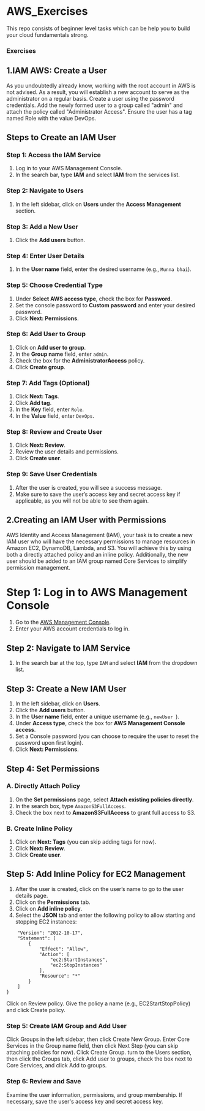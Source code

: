 # AWS_Exercises
This repo consists of beginner level tasks which can be help you to build your cloud fundamentals strong. 

### Exercises

## 1.IAM AWS: Create a User
As you undoubtedly already know, working with the root account in AWS is not advised. As a result, you will establish a new account to serve as the administrator on a regular basis.
Create a user using the password credentials.
Add the newly formed user to a group called "admin" and attach the policy called "Administrator Access".
Ensure the user has a tag named Role with the value DevOps.

## Steps to Create an IAM User

### Step 1: Access the IAM Service
1. Log in to your AWS Management Console.
2. In the search bar, type **IAM** and select **IAM** from the services list.

### Step 2: Navigate to Users
1. In the left sidebar, click on **Users** under the **Access Management** section.

### Step 3: Add a New User
1. Click the **Add users** button.

### Step 4: Enter User Details
1. In the **User  name** field, enter the desired username (e.g., `Munna bhai`).

### Step 5: Choose Credential Type
1. Under **Select AWS access type**, check the box for **Password**.
2. Set the console password to **Custom password** and enter your desired password.
3. Click **Next: Permissions**.

### Step 6: Add User to Group
1. Click on **Add user to group**.
2. In the **Group name** field, enter `admin`.
3. Check the box for the **AdministratorAccess** policy.
4. Click **Create group**.

### Step 7: Add Tags (Optional)
1. Click **Next: Tags**.
2. Click **Add tag**.
3. In the **Key** field, enter `Role`.
4. In the **Value** field, enter `DevOps`.

### Step 8: Review and Create User
1. Click **Next: Review**.
2. Review the user details and permissions.
3. Click **Create user**.

### Step 9: Save User Credentials
1. After the user is created, you will see a success message.
2. Make sure to save the user’s access key and secret access key if applicable, as you will not be able to see them again.


## 2.Creating an IAM User with Permissions
AWS Identity and Access Management (IAM), your task is to create a new IAM user who will have the necessary permissions to manage resources in Amazon EC2, DynamoDB, Lambda, and S3. You will achieve this by using both a directly attached policy and an inline policy. Additionally, the new user should be added to an IAM group named Core Services to simplify permission management.

# Step 1: Log in to AWS Management Console
1. Go to the [AWS Management Console](https://aws.amazon.com/console/).
2. Enter your AWS account credentials to log in.

## Step 2: Navigate to IAM Service
1. In the search bar at the top, type `IAM` and select **IAM** from the dropdown list.

## Step 3: Create a New IAM User
1. In the left sidebar, click on **Users**.
2. Click the **Add users** button.
3. In the **User  name** field, enter a unique username (e.g., `newUser `).
4. Under **Access type**, check the box for **AWS Management Console access**.
5. Set a Console password (you can choose to require the user to reset the password upon first login).
6. Click **Next: Permissions**.

## Step 4: Set Permissions
### A. Directly Attach Policy
1. On the **Set permissions** page, select **Attach existing policies directly**.
2. In the search box, type `AmazonS3FullAccess`.
3. Check the box next to **AmazonS3FullAccess** to grant full access to S3.

### B. Create Inline Policy
1. Click on **Next: Tags** (you can skip adding tags for now).
2. Click **Next: Review**.
3. Click **Create user**.

## Step 5: Add Inline Policy for EC2 Management
1. After the user is created, click on the user’s name to go to the user details page.
2. Click on the **Permissions** tab.
3. Click on **Add inline policy**.
4. Select the **JSON** tab and enter the following policy to allow starting and stopping EC2 instances:
````{
    "Version": "2012-10-17",
    "Statement": [
        {
            "Effect": "Allow",
            "Action": [
                "ec2:StartInstances",
                "ec2:StopInstances"
            ],
            "Resource": "*"
        }
    ]
}
````

Click on Review policy.
Give the policy a name (e.g., EC2StartStopPolicy) and click Create policy.

### Step 5: Create IAM Group and Add User 
Click Groups in the left sidebar, then click Create New Group. 
Enter Core Services in the Group name field, then click Next Step (you can skip attaching policies for now). 
Click Create Group. 
turn to the Users section, then click the Groups tab, click Add user to groups, check the box next to Core Services, and click Add to groups. 
### Step 6: Review and Save 
Examine the user information, permissions, and group membership. 
If necessary, save the user's access key and secret access key.
